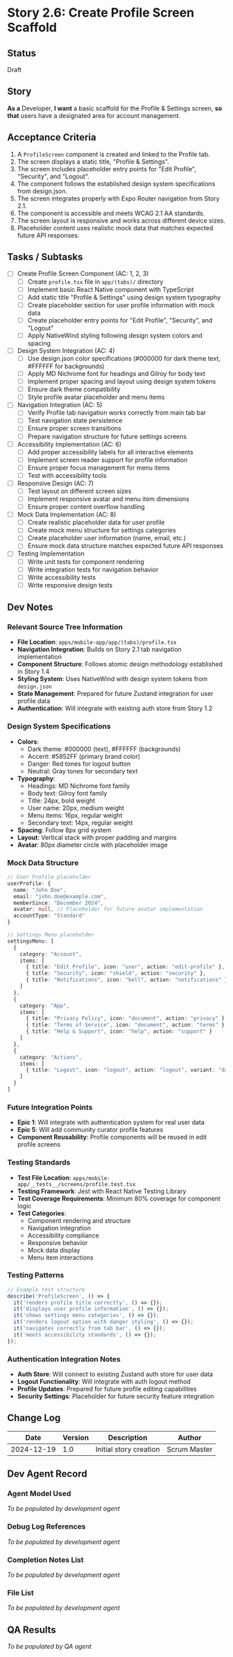 # Story 2.6: Create Profile Screen Scaffold

## Status
Draft

## Story
**As a** Developer,
**I want** a basic scaffold for the Profile & Settings screen,
**so that** users have a designated area for account management.

## Acceptance Criteria

1. A `ProfileScreen` component is created and linked to the Profile tab.
2. The screen displays a static title, "Profile & Settings".
3. The screen includes placeholder entry points for "Edit Profile", "Security", and "Logout".
4. The component follows the established design system specifications from design.json.
5. The screen integrates properly with Expo Router navigation from Story 2.1.
6. The component is accessible and meets WCAG 2.1 AA standards.
7. The screen layout is responsive and works across different device sizes.
8. Placeholder content uses realistic mock data that matches expected future API responses.

## Tasks / Subtasks

- [ ] Create Profile Screen Component (AC: 1, 2, 3)
  - [ ] Create `profile.tsx` file in `app/(tabs)/` directory
  - [ ] Implement basic React Native component with TypeScript
  - [ ] Add static title "Profile & Settings" using design system typography
  - [ ] Create placeholder section for user profile information with mock data
  - [ ] Create placeholder entry points for "Edit Profile", "Security", and "Logout"
  - [ ] Apply NativeWind styling following design system colors and spacing

- [ ] Design System Integration (AC: 4)
  - [ ] Use design.json color specifications (#000000 for dark theme text, #FFFFFF for backgrounds)
  - [ ] Apply MD Nichrome font for headings and Gilroy for body text
  - [ ] Implement proper spacing and layout using design system tokens
  - [ ] Ensure dark theme compatibility
  - [ ] Style profile avatar placeholder and menu items

- [ ] Navigation Integration (AC: 5)
  - [ ] Verify Profile tab navigation works correctly from main tab bar
  - [ ] Test navigation state persistence
  - [ ] Ensure proper screen transitions
  - [ ] Prepare navigation structure for future settings screens

- [ ] Accessibility Implementation (AC: 6)
  - [ ] Add proper accessibility labels for all interactive elements
  - [ ] Implement screen reader support for profile information
  - [ ] Ensure proper focus management for menu items
  - [ ] Test with accessibility tools

- [ ] Responsive Design (AC: 7)
  - [ ] Test layout on different screen sizes
  - [ ] Implement responsive avatar and menu item dimensions
  - [ ] Ensure proper content overflow handling

- [ ] Mock Data Implementation (AC: 8)
  - [ ] Create realistic placeholder data for user profile
  - [ ] Create mock menu structure for settings categories
  - [ ] Create placeholder user information (name, email, etc.)
  - [ ] Ensure mock data structure matches expected future API responses

- [ ] Testing Implementation
  - [ ] Write unit tests for component rendering
  - [ ] Write integration tests for navigation behavior
  - [ ] Write accessibility tests
  - [ ] Write responsive design tests

## Dev Notes

### Relevant Source Tree Information
- **File Location**: `apps/mobile-app/app/(tabs)/profile.tsx`
- **Navigation Integration**: Builds on Story 2.1 tab navigation implementation
- **Component Structure**: Follows atomic design methodology established in Story 1.4
- **Styling System**: Uses NativeWind with design system tokens from `design.json`
- **State Management**: Prepared for future Zustand integration for user profile data
- **Authentication**: Will integrate with existing auth store from Story 1.2

### Design System Specifications
- **Colors**: 
  - Dark theme: #000000 (text), #FFFFFF (backgrounds)
  - Accent: #5852FF (primary brand color)
  - Danger: Red tones for logout button
  - Neutral: Gray tones for secondary text
- **Typography**: 
  - Headings: MD Nichrome font family
  - Body text: Gilroy font family
  - Title: 24px, bold weight
  - User name: 20px, medium weight
  - Menu items: 16px, regular weight
  - Secondary text: 14px, regular weight
- **Spacing**: Follow 8px grid system
- **Layout**: Vertical stack with proper padding and margins
- **Avatar**: 80px diameter circle with placeholder image

### Mock Data Structure
```typescript
// User Profile placeholder
userProfile: {
  name: "John Doe",
  email: "john.doe@example.com",
  memberSince: "December 2024",
  avatar: null, // Placeholder for future avatar implementation
  accountType: "Standard"
}

// Settings Menu placeholder
settingsMenu: [
  {
    category: "Account",
    items: [
      { title: "Edit Profile", icon: "user", action: "edit-profile" },
      { title: "Security", icon: "shield", action: "security" },
      { title: "Notifications", icon: "bell", action: "notifications" }
    ]
  },
  {
    category: "App",
    items: [
      { title: "Privacy Policy", icon: "document", action: "privacy" },
      { title: "Terms of Service", icon: "document", action: "terms" },
      { title: "Help & Support", icon: "help", action: "support" }
    ]
  },
  {
    category: "Actions",
    items: [
      { title: "Logout", icon: "logout", action: "logout", variant: "danger" }
    ]
  }
]
```

### Future Integration Points
- **Epic 1**: Will integrate with authentication system for real user data
- **Epic 5**: Will add community curator profile features
- **Component Reusability**: Profile components will be reused in edit profile screens

### Testing Standards
- **Test File Location**: `apps/mobile-app/__tests__/screens/profile.test.tsx`
- **Testing Framework**: Jest with React Native Testing Library
- **Test Coverage Requirements**: Minimum 80% coverage for component logic
- **Test Categories**:
  - Component rendering and structure
  - Navigation integration
  - Accessibility compliance
  - Responsive behavior
  - Mock data display
  - Menu item interactions

### Testing Patterns
```typescript
// Example test structure
describe('ProfileScreen', () => {
  it('renders profile title correctly', () => {});
  it('displays user profile information', () => {});
  it('shows settings menu categories', () => {});
  it('renders logout option with danger styling', () => {});
  it('navigates correctly from tab bar', () => {});
  it('meets accessibility standards', () => {});
});
```

### Authentication Integration Notes
- **Auth Store**: Will connect to existing Zustand auth store for user data
- **Logout Functionality**: Will integrate with auth logout method
- **Profile Updates**: Prepared for future profile editing capabilities
- **Security Settings**: Placeholder for future security feature integration

## Change Log

| Date | Version | Description | Author |
|------|---------|-------------|---------|
| 2024-12-19 | 1.0 | Initial story creation | Scrum Master |

## Dev Agent Record

### Agent Model Used
*To be populated by development agent*

### Debug Log References
*To be populated by development agent*

### Completion Notes List
*To be populated by development agent*

### File List
*To be populated by development agent*

## QA Results
*To be populated by QA agent*